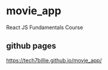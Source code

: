 # movie_app

React JS Fundamentals Course 

## github pages
https://tech7billie.github.io/movie_app/
